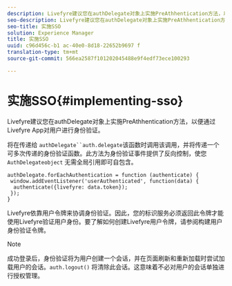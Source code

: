 ```yaml
---
description: Livefyre建议您在authDelegate对象上实施PreAthhentication方法，以便通过Livefyre App对用户进行身份验证。
seo-description: Livefyre建议您在authDelegate对象上实施PreAthhentication方法，以便通过Livefyre App对用户进行身份验证。
seo-title: 实施SSO
solution: Experience Manager
title: 实施SSO
uuid: c96d456c-b1 ac-40e0-8d18-22652b9697 f
translation-type: tm+mt
source-git-commit: 566ea2587f101202045488e9f4edf73ece100293

---
```



# 实施SSO{#implementing-sso}

Livefyre建议您在authDelegate对象上实施PreAthhentication方法，以便通过Livefyre App对用户进行身份验证。

将在传递给 `authDelegate``auth.delegate`该函数时调用该调用，并将传递一个可多次传递的身份验证函数。此方法为身份验证事件提供了反向控制，使您 `AuthDelegateobject` 无需全局引用即可自包含。

```
authDelegate.forEachAuthentication = function (authenticate) { 
 window.addEventListener('userAuthenticated', function(data) { 
  authenticate({livefyre: data.token}); 
 }); 
}
```

Livefyre依靠用户令牌来协调身份验证。因此，您的标识服务必须返回此令牌才能使用Livefyre验证用户身份。要了解如何创建Livefyre用户令牌，请参阅构建用户身份验证令牌。

>[!NOTE]
>
>成功登录后，身份验证将为用户创建一个会话，并在页面刷新和重新加载时尝试加载用户的会话。`auth.logout()` 将清除此会话。这意味着不必对用户的会话单独进行授权管理。


